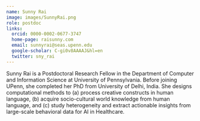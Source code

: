 ```yaml
---
name: Sunny Rai
image: images/SunnyRai.png
role: postdoc
links:
  orcid: 0000-0002-0677-3747
  home-page: raisunny.com
  email: sunnyrai@seas.upenn.edu
  google-scholar: C-gi0v8AAAAJ&hl=en
  twitter: sny_rai
---
```


Sunny Rai is a Postdoctoral Research Fellow in the Department of Computer and Information Science at University of Pennsylvania. Before joining UPenn, she completed her PhD from University of Delhi, India. She designs computational methods to (a) process creative constructs in human language, (b) acquire socio-cultural world knowledge from human language, and (c) study heterogeneity and extract actionable insights from large-scale behavioral data for AI in Healthcare.